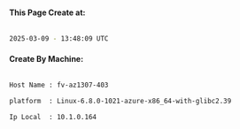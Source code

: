 
   
#### This Page Create at:

```bash

2025-03-09 - 13:48:09 UTC

```

#### Create By Machine:

```bash

Host Name : fv-az1307-403

platform  : Linux-6.8.0-1021-azure-x86_64-with-glibc2.39

Ip Local  : 10.1.0.164

```

